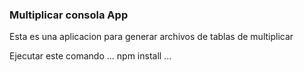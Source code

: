 ### Multiplicar consola App

Esta es una aplicacion para generar archivos de tablas de multiplicar

Ejecutar este comando
...
npm install
...